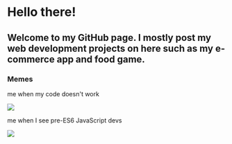 # Hello there!

## Welcome to my GitHub page. I mostly post my web development projects on here such as my e-commerce app and food game.

### Memes

me when my code doesn't work

![](https://media.tenor.com/htxQ5FpaEaMAAAAC/do-you-know-how-much-i-sacrifice-angry.gif)

me when I see pre-ES6 JavaScript devs

![](https://media.tenor.com/_Hd4x1Mh_44AAAAd/laugh-spider-man.gif)
